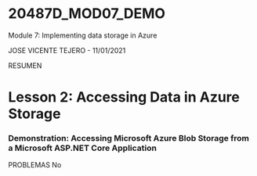# 20487D_MOD07_DEMO
Module 7: Implementing data storage in Azure

JOSE VICENTE TEJERO - 11/01/2021

RESUMEN
# Lesson 2: Accessing Data in Azure Storage
### Demonstration: Accessing Microsoft Azure Blob Storage from a Microsoft ASP.NET Core Application



PROBLEMAS
No
